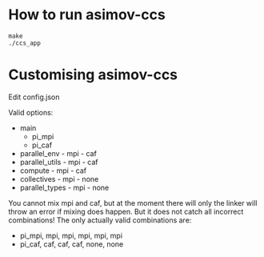 
# How to run asimov-ccs
    make
    ./ccs_app

# Customising asimov-ccs
  Edit config.json
  
  Valid options:
  - main
    - pi_mpi
    - pi_caf
  -  parallel_env
    - mpi
    - caf
  -  parallel_utils
    - mpi
    - caf
  -  compute
    - mpi
    - caf
  -  collectives
    - mpi
    - none
  -  parallel_types
    - mpi
    - none

  You cannot mix mpi and caf, but at the moment there will only the linker will throw an error if mixing does happen. But it does not catch all incorrect combinations!
  The only actually valid combinations are:
  - pi_mpi, mpi, mpi, mpi, mpi, mpi
  - pi_caf, caf, caf, caf, none, none
